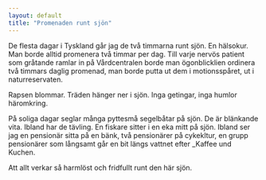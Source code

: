 ```yaml
---
layout: default
title: "Promenaden runt sjön"
---
```


De flesta dagar i Tyskland går jag de två timmarna runt sjön. En hälsokur. Man borde alltid promenera två timmar per dag. 
Till varje nervös patient som gråtande ramlar in på Vårdcentralen borde man ögonblicklien ordinera två timmars daglig promenad, man borde putta ut dem i motionsspåret, ut i naturreservaten.

Rapsen blommar. Träden hänger ner i sjön. Inga getingar, inga humlor häromkring.


På soliga dagar seglar många pyttesmå segelbåtar på sjön. De är blänkande vita. Ibland har de tävling. En fiskare sitter i en eka mitt på sjön. Ibland ser jag en pensionär sitta på en bänk,
två pensionärer på cykekltur, en grupp pensionärer som långsamt går en bit längs vattnet efter _Kaffee und Kuchen.

Att allt verkar så harmlöst och fridfullt runt den här sjön. 
